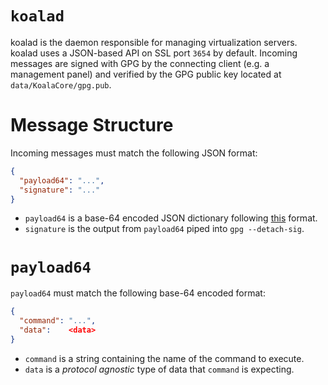 `koalad`
========

koalad is the daemon responsible for managing virtualization servers.  koalad
uses a JSON-based API on SSL port `3654` by default.  Incoming messages are
signed with GPG by the connecting client (e.g. a management panel) and verified
by the GPG public key located at `data/KoalaCore/gpg.pub`.

Message Structure
=================

Incoming messages must match the following JSON format:

```json
{
  "payload64": "...",
  "signature": "..."
}
```

* `payload64` is a base-64 encoded JSON dictionary following [this](#payload64)
format.
* `signature` is the output from `payload64` piped into `gpg --detach-sig`.

`payload64`
===========

`payload64` must match the following base-64 encoded format:

```json
{
  "command": "...",
  "data":    <data>
}
```

* `command` is a string containing the name of the command to execute.
* `data` is a *protocol agnostic* type of data that `command` is expecting.

